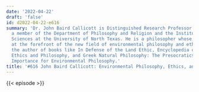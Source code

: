 ```yaml
---
date: '2022-04-22'
draft: 'false'
id: d2022-04-22-e616
summary: 'Dr. John Baird Callicott is Distinguished Research Professor Emeritus and
  a member of the Department of Philosophy and Religion and the Institute of Applied
  Sciences at the University of North Texas. He is a philosopher whose work has been
  at the forefront of the new field of environmental philosophy and ethics. He is
  the author of books like In Defense of the Land Ethic, Encyclopedia of Environmental
  Ethics and Philosophy, and Greek Natural Philosophy: The Presocratics and Their
  Importance for Environmental Philosophy.'
title: '#616 John Baird Callicott: Environmental Philosophy, Ethics, and Climate Change'
---
```

{{< episode >}}
